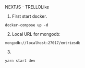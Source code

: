 NEXTJS - TRELLOLike

1. First start docker.

```
docker-compose up -d
```

2. Local URL for mongodb:

```
mongodb://localhost:27017/entriesdb
```

3.

```
yarn start dev
```

